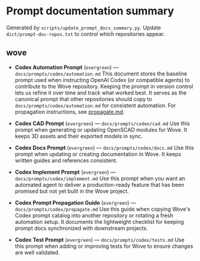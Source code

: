 # Prompt documentation summary

Generated by `scripts/update_prompt_docs_summary.py`.
Update `dict/prompt-doc-repos.txt` to control which repositories appear.

## wove

- **Codex Automation Prompt** (`evergreen`) — `docs/prompts/codex/automation.md`
  This document stores the baseline prompt used when instructing OpenAI Codex (or compatible
  agents) to contribute to the Wove repository. Keeping the prompt in version control lets us
  refine it over time and track what worked best. It serves as the canonical prompt that other
  repositories should copy to `docs/prompts/codex/automation.md` for consistent automation. For
  propagation instructions, see [propagate.md](propagate.md).

- **Codex CAD Prompt** (`evergreen`) — `docs/prompts/codex/cad.md`
  Use this prompt when generating or updating OpenSCAD modules for Wove. It keeps 3D assets and
  their exported models in sync.

- **Codex Docs Prompt** (`evergreen`) — `docs/prompts/codex/docs.md`
  Use this prompt when updating or creating documentation in Wove. It keeps written guides and
  references consistent.

- **Codex Implement Prompt** (`evergreen`) — `docs/prompts/codex/implement.md`
  Use this prompt when you want an automated agent to deliver a production-ready feature that
  has been promised but not yet built in the Wove project.

- **Codex Prompt Propagation Guide** (`evergreen`) — `docs/prompts/codex/propagate.md`
  Use this guide when copying Wove's Codex prompt catalog into another repository or rotating a
  fresh automation setup. It documents the lightweight checklist for keeping prompt docs
  synchronized with downstream projects.

- **Codex Test Prompt** (`evergreen`) — `docs/prompts/codex/tests.md`
  Use this prompt when adding or improving tests for Wove to ensure changes are well validated.
